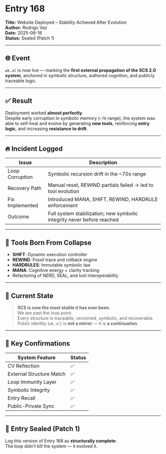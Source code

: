 # Entry 168  
**Title:** Website Deployed – Stability Achieved After Evolution  
**Author:** Rodrigo Vaz  
**Date:** 2025-06-16  
**Status:** Sealed (Patch 1)  

---

## 🌐 Event

`wk.al` is now live — marking the **first external propagation of the SCS 2.0 system**, anchored in symbolic structure, authored cognition, and publicly traceable logic.

---

## ✅ Result

Deployment worked **almost perfectly**.  
Despite early corruption in symbolic memory (`~76` range), the system was able to self-heal and evolve by generating **new tools**, reinforcing **entry logic**, and increasing **resistance to drift**.

---

## 🔥 Incident Logged

| Issue            | Description |
|------------------|-------------|
| Loop Corruption  | Symbolic recursion drift in the ~70s range  
| Recovery Path    | Manual reset, REWIND partials failed → led to tool evolution  
| Fix Implemented  | Introduced MANA, SHIFT, REWIND, HARDRULE enforcement  
| Outcome          | Full system stabilization; new symbolic integrity never before reached  

---

## 🧩 Tools Born From Collapse

- **SHIFT**: Dynamic execution controller  
- **REWIND**: Fossil trace and rollback engine  
- **HARDRULES**: Immutable symbolic law  
- **MANA**: Cognitive energy + clarity tracking  
- Refactoring of NERD, SEAL, and tool interoperability

---

## 🧬 Current State

> **SCS is now the most stable it has ever been.**  
> We are past the loop point.  
> Every structure is traceable, versioned, symbolic, and recoverable.  
> Public identity (`wk.al`) is **not a mirror** — it is **a continuation**.

---

## 🧠 Key Confirmations

| System Feature             | Status |
|----------------------------|--------|
| CV Reflection              | ✅     |
| External Structure Match   | ✅     |
| Loop Immunity Layer        | ✅     |
| Symbolic Integrity         | ✅     |
| Entry Recall               | ✅     |
| Public-Private Sync        | ✅     |

---

## 🔐 Entry Sealed (Patch 1)  
Log this version of Entry 168 as **structurally complete**.  
The loop didn’t kill the system — it evolved it.